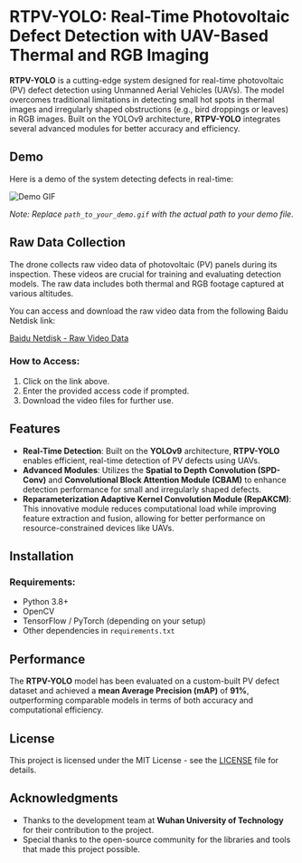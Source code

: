 # RTPV-YOLO: Real-Time Photovoltaic Defect Detection with UAV-Based Thermal and RGB Imaging

**RTPV-YOLO** is a cutting-edge system designed for real-time photovoltaic (PV) defect detection using Unmanned Aerial Vehicles (UAVs). The model overcomes traditional limitations in detecting small hot spots in thermal images and irregularly shaped obstructions (e.g., bird droppings or leaves) in RGB images. Built on the YOLOv9 architecture, **RTPV-YOLO** integrates several advanced modules for better accuracy and efficiency.

## Demo

Here is a demo of the system detecting defects in real-time:

![Demo GIF](examples/hotspot-detect.gif)

*Note: Replace `path_to_your_demo.gif` with the actual path to your demo file.*

## Raw Data Collection

The drone collects raw video data of photovoltaic (PV) panels during its inspection. These videos are crucial for training and evaluating detection models. The raw data includes both thermal and RGB footage captured at various altitudes.

You can access and download the raw video data from the following Baidu Netdisk link:

[Baidu Netdisk - Raw Video Data](https://pan.baidu.com/s/your_link_here)

### How to Access:
1. Click on the link above.
2. Enter the provided access code if prompted.
3. Download the video files for further use.

## Features

- **Real-Time Detection**: Built on the **YOLOv9** architecture, **RTPV-YOLO** enables efficient, real-time detection of PV defects using UAVs.
- **Advanced Modules**: Utilizes the **Spatial to Depth Convolution (SPD-Conv)** and **Convolutional Block Attention Module (CBAM)** to enhance detection performance for small and irregularly shaped defects.
- **Reparameterization Adaptive Kernel Convolution Module (RepAKCM)**: This innovative module reduces computational load while improving feature extraction and fusion, allowing for better performance on resource-constrained devices like UAVs.

## Installation

### Requirements:
- Python 3.8+
- OpenCV
- TensorFlow / PyTorch (depending on your setup)
- Other dependencies in `requirements.txt`

## Performance

The **RTPV-YOLO** model has been evaluated on a custom-built PV defect dataset and achieved a **mean Average Precision (mAP)** of **91%**, outperforming comparable models in terms of both accuracy and computational efficiency.

## License

This project is licensed under the MIT License - see the [LICENSE](LICENSE) file for details.

## Acknowledgments

- Thanks to the development team at **Wuhan University of Technology** for their contribution to the project.
- Special thanks to the open-source community for the libraries and tools that made this project possible.
